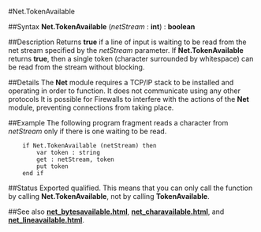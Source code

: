 
#Net.TokenAvailable

##Syntax
**Net.TokenAvailable** (_netStream_ : **int**) : **boolean**



##Description
Returns **true** if a line of input is waiting to be read from the net stream specified by the _netStream_ parameter. If **Net.TokenAvailable** returns **true**, then a single token (character surrounded by whitespace) can be read from the stream without blocking.



##Details
The **Net** module requires a TCP/IP stack to be installed and operating in order to function. It does not communicate using any other protocols
It is possible for Firewalls to interfere with the actions of the **Net** module, preventing connections from taking place.



##Example
The following program fragment reads a character from _netStream_ only if there is one waiting to be read.


        if Net.TokenAvailable (netStream) then
            var token : string
            get : netStream, token
            put token
        end if
##Status
Exported qualified.
This means that you can only call the function by calling **Net.TokenAvailable**, not by calling **TokenAvailable**.



##See also
**[net_bytesavailable.html](Net.BytesAvailable)**, **[net_charavailable.html](Net.CharAvailable)**, and **[net_lineavailable.html](Net.LineAvailable)**.


